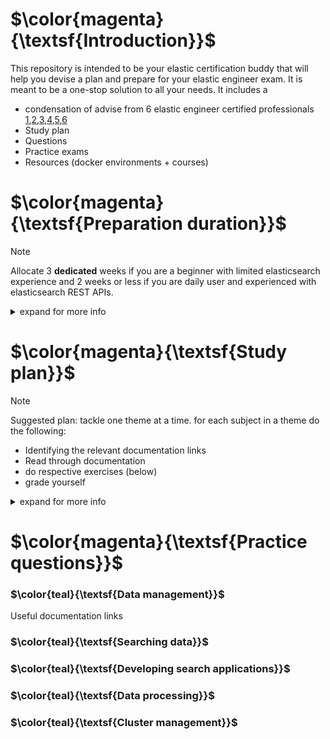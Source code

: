 # $\color{magenta}{\textsf{Introduction}}$
This repository is intended to be your elastic certification buddy that will help you devise a plan and prepare for your elastic engineer exam. It is meant to be a one-stop solution to all your needs. It includes a
-  condensation of advise from 6 elastic engineer certified professionals [1](https://www.linkedin.com/pulse/elastic-certified-engineer-exam-my-experience-how-i-surbhi-mahajan/),[2](https://medium.com/life-at-apollo-division/my-journey-to-becoming-an-elastic-certified-engineer-c6b8f29f33fd),[3](https://dev.to/sandeepkanabar/acing-elastic-certified-engineer-exam-1cm1),[4](https://www.linkedin.com/pulse/how-did-i-pass-elastic-certified-engineer-exam-tips/),[5](https://github.com/mohclips/Elastic-Certified-Engineer-Exam-Notes),[6](https://medium.com/kreuzwerker-gmbh/elastic-certified-engineer-exam-what-to-expect-and-how-to-rock-it-cf409ed48d7b)
- Study plan 
- Questions
- Practice exams
- Resources (docker environments + courses)
# $\color{magenta}{\textsf{Preparation duration}}$
> [!Note]  
> Allocate 3 **dedicated** weeks if you are a beginner with limited elasticsearch experience and 2 weeks or less if you are daily user and experienced with elasticsearch REST APIs.
> 
<details><summary>expand for more info</summary>
The first question you may be asking is how long will I need to be ready to pass the exam. I had this very same question when I decided to take this path. The amount of time needed is dependent on two things
- your initial knowledge and practical experience with elasticsearch API
- the time you can dedicate in day to practice
<br/><br/>
You may need as little as 2 weeks such as [Surbhi Mahajan, 2020](https://www.linkedin.com/pulse/elastic-certified-engineer-exam-my-experience-how-i-surbhi-mahajan/) or 1.5 month as [Deepak Dubey, 2020](https://www.linkedin.com/pulse/how-did-i-pass-elastic-certified-engineer-exam-tips/
). Personally, I spent 2 condensed dedicated weeks where my full focus was on elasticsearch. 
<br/><br/>
Keep in mind that my initial knowledge was limited to theoretical knowledge without practical experience. I knew the basics of elasticsearch and had very limited experience with the REST APIs. I was certainly not a daily user. 
<br/><br/>
While I spent 2 weeks and passed the exam from the first attempt I would have preferred to have had another week to test myself and revise material without the rush. Therefore, if you fall into the same category as me, I would suggest that you dedicated 3 weeks. </details>

# $\color{magenta}{\textsf{Study plan}}$
> [!Note]  
> Suggested plan: tackle one theme at a time. for each subject in a theme do the following:
> - Identifying the relevant documentation links  
> - Read through documentation 
> - do respective exercises (below)
> - grade yourself   

<details><summary>expand for more info</summary>
Now that you have identified the elasticsearch version and the exam themes you can cretae a study plan. Initially I had no clue from where to start and how to devise a preparation plan for the certification. If you are in the same situation I would suggest you the following plan. Use the excel sheet template provided in the repo. The excel sheet contains the 5 main (current) themes and their composing subjects.  

The idea would be to start familiarising yourself with the subject by reading through the docs. </details>

# $\color{magenta}{\textsf{Practice questions}}$
### $\color{teal}{\textsf{Data management}}$

Useful documentation links

### $\color{teal}{\textsf{Searching data}}$

### $\color{teal}{\textsf{Developing search applications}}$

### $\color{teal}{\textsf{Data processing}}$

### $\color{teal}{\textsf{Cluster management}}$
